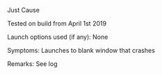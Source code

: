 Just Cause

Tested on build from April 1st 2019

Launch options used (if any):
None

Symptoms:
Launches to blank window that crashes

Remarks:
See log

